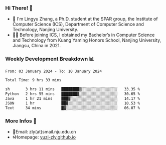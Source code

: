 ### Hi There! 👋 
- 🐳 I'm Lingyu Zhang, a Ph.D. student at the SPAR group, the Institute of Computer Science (ICS), Department of Computer Science and Technology, Nanjing University.
- 🧑‍🎓 Before joining ICS, I obtained my Bachelor’s in Computer Science and Technology from Kuang Yaming Honors School, Nanjing University, Jiangsu, China in 2021.

### Weekly Development Breakdown :bar_chart:

<!--START_SECTION:waka-->

```txt
From: 03 January 2024 - To: 10 January 2024

Total Time: 9 hrs 33 mins

sh       3 hrs 11 mins   ████████▒░░░░░░░░░░░░░░░░   33.35 %
Python   2 hrs 55 mins   ███████▓░░░░░░░░░░░░░░░░░   30.65 %
Java     1 hr 21 mins    ███▓░░░░░░░░░░░░░░░░░░░░░   14.17 %
JSON     1 hr            ██▓░░░░░░░░░░░░░░░░░░░░░░   10.53 %
Text     34 mins         █▓░░░░░░░░░░░░░░░░░░░░░░░   06.07 %
```

<!--END_SECTION:waka-->

<!--
### Github Contributions :octocat:

![](https://raw.githubusercontent.com/yuzi-zly/yuzi-zly/output/github-contribution-grid-snake.svg)              
-->

### More Infos 📖

- 📧Email: zly(at)smail.nju.edu.cn
- 🌀Homepage: [yuzi-zly.github.io](https://yuzi-zly.github.io/)
